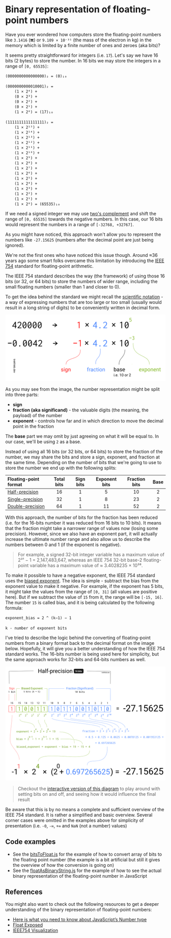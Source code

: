 # Binary representation of floating-point numbers

Have you ever wondered how computers store the floating-point numbers like `3.1416` (𝝿) or `9.109 × 10⁻³¹` (the mass of the electron in kg) in the memory which is limited by a finite number of ones and zeroes (aka bits)?

It seems pretty straightforward for integers (i.e. `17`). Let's say we have 16 bits (2 bytes) to store the number. In 16 bits we may store the integers in a range of `[0, 65535]`:

```text
(0000000000000000)₂ = (0)₁₀

(0000000000010001)₂ =
    (1 × 2⁴) +
    (0 × 2³) +
    (0 × 2²) +
    (0 × 2¹) +
    (1 × 2⁰) = (17)₁₀

(1111111111111111)₂ =
    (1 × 2¹⁵) +
    (1 × 2¹⁴) +
    (1 × 2¹³) +
    (1 × 2¹²) +
    (1 × 2¹¹) +
    (1 × 2¹⁰) +
    (1 × 2⁹) +
    (1 × 2⁸) +
    (1 × 2⁷) +
    (1 × 2⁶) +
    (1 × 2⁵) +
    (1 × 2⁴) +
    (1 × 2³) +
    (1 × 2²) +
    (1 × 2¹) +
    (1 × 2⁰) = (65535)₁₀
```

If we need a signed integer we may use [two's complement](https://en.wikipedia.org/wiki/Two%27s_complement) and shift the range of `[0, 65535]` towards the negative numbers. In this case, our 16 bits would represent the numbers in a range of `[-32768, +32767]`.

As you might have noticed, this approach won't allow you to represent the numbers like `-27.15625` (numbers after the decimal point are just being ignored).

We're not the first ones who have noticed this issue though. Around ≈36 years ago some smart folks overcame this limitation by introducing the [IEEE 754](https://en.wikipedia.org/wiki/IEEE_754) standard for floating-point arithmetic.

The IEEE 754 standard describes the way (the framework) of using those 16 bits (or 32, or 64 bits) to store the numbers of wider range, including the small floating numbers (smaller than 1 and closer to 0).

To get the idea behind the standard we might recall the [scientific notation](https://en.wikipedia.org/wiki/Scientific_notation) - a way of expressing numbers that are too large or too small (usually would result in a long string of digits) to be conveniently written in decimal form.

![Scientific number notation](images/03-scientific-notation.png)

As you may see from the image, the number representation might be split into three parts:

- **sign**
- **fraction (aka significand)** - the valuable digits (the meaning, the payload) of the number
- **exponent** - controls how far and in which direction to move the decimal point in the fraction

The **base** part we may omit by just agreeing on what it will be equal to. In our case, we'll be using `2` as a base.

Instead of using all 16 bits (or 32 bits, or 64 bits) to store the fraction of the number, we may share the bits and store a sign, exponent, and fraction at the same time. Depending on the number of bits that we're going to use to store the number we end up with the following splits:

| Floating-point format | Total bits | Sign bits | Exponent bits | Fraction bits | Base |
| :-------------------- | :--------: | :-------: | :-----------: | :--------------: | :--: |
| [Half-precision](https://en.wikipedia.org/wiki/Half-precision_floating-point_format)        | 16         | 1         | 5             | 10               | 2    |
| [Single-precision](https://en.wikipedia.org/wiki/Single-precision_floating-point_format)      | 32         | 1         | 8             | 23               | 2    |
| [Double-precision](https://en.wikipedia.org/wiki/Double-precision_floating-point_format)      | 64         | 1         | 11            | 52               | 2    |

With this approach, the number of bits for the fraction has been reduced (i.e. for the 16-bits number it was reduced from 16 bits to 10 bits). It means that the fraction might take a narrower range of values now (losing some precision). However, since we also have an exponent part, it will actually increase the ultimate number range and also allow us to describe the numbers between 0 and 1 (if the exponent is negative).

> For example, a signed 32-bit integer variable has a maximum value of 2³¹ − 1 = 2,147,483,647, whereas an IEEE 754 32-bit base-2 floating-point variable has a maximum value of ≈ 3.4028235 × 10³⁸.

To make it possible to have a negative exponent, the IEEE 754 standard uses the [biased exponent](https://en.wikipedia.org/wiki/Exponent_bias). The idea is simple - subtract the bias from the exponent value to make it negative. For example, if the exponent has 5 bits, it might take the values from the range of `[0, 31]` (all values are positive here). But if we subtract the value of `15` from it, the range will be `[-15, 16]`. The number `15` is called bias, and it is being calculated by the following formula:

```
exponent_bias = 2 ^ (k−1) − 1

k - number of exponent bits
```

I've tried to describe the logic behind the converting of floating-point numbers from a binary format back to the decimal format on the image below. Hopefully, it will give you a better understanding of how the IEEE 754 standard works. The 16-bits number is being used here for simplicity, but the same approach works for 32-bits and 64-bits numbers as well.

![Half-precision floating point number format explained in one picture](images/02-half-precision-floating-point-number-explained.png)

> Checkout the [interactive version of this diagram](https://trekhleb.dev/blog/2021/binary-floating-point/) to play around with setting bits on and off, and seeing how it would influence the final result

Be aware that this is by no means a complete and sufficient overview of the IEEE 754 standard. It is rather a simplified and basic overview. Several corner cases were omitted in the examples above for simplicity of presentation (i.e. `-0`, `-∞`, `+∞` and `NaN` (not a number) values)

## Code examples

- See the [bitsToFloat.js](bitsToFloat.js) for the example of how to convert array of bits to the floating point number (the example is a bit artificial but still it gives the overview of how the conversion is going on)
- See the [floatAsBinaryString.js](floatAsBinaryString.js) for the example of how to see the actual binary representation of the floating-point number in JavaScript

## References

You might also want to check out the following resources to get a deeper understanding of the binary representation of floating-point numbers:

- [Here is what you need to know about JavaScript’s Number type](https://indepth.dev/posts/1139/here-is-what-you-need-to-know-about-javascripts-number-type)
- [Float Exposed](https://float.exposed/)
- [IEEE754 Visualization](https://bartaz.github.io/ieee754-visualization/)
